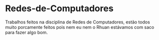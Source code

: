 # Redes-de-Computadores

Trabalhos feitos na disciplina de Redes de Computadores, estão todos muito porcamente feitos pois nem eu nem o Rhuan estávamos com saco para fazer algo bom.
